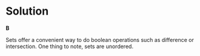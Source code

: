 # Solution

**B**

Sets offer a convenient way to do boolean operations such as difference or intersection. One thing to note, sets are unordered.
